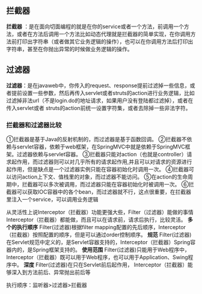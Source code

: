 ## 拦截器

**拦截器** ：是在面向切面编程的就是在你的service或者一个方法，前调用一个方法，或者在方法后调用一个方法比如动态代理就是拦截器的简单实现，在你调用方法前打印出字符串（或者做其它业务逻辑的操作），也可以在你调用方法后打印出字符串，甚至在你抛出异常的时候做业务逻辑的操作。

## 过滤器

**过滤器**：是在javaweb中，你传入的request、response提前过滤掉一些信息，或者提前设置一些参数，然后再传入servlet或者struts的action进行业务逻辑，比如过滤掉非法url（不是login.do的地址请求，如果用户没有登陆都过滤掉），或者在传入servlet或者 struts的action前统一设置字符集，或者去除掉一些非法字符。




### 拦截器和过滤器比较

①拦截器是基于Java的反射机制的，而过滤器是基于函数回调。
②拦截器不依赖与servlet容器，依赖于web框架，在SpringMVC中就是依赖于SpringMVC框架。过滤器依赖与servlet容器。
③拦截器只能对action（也就是controller）请求起作用，而过滤器则可以对几乎所有的请求起作用,并且可以对请求的资源进行起作用，但是缺点是一个过滤器实例只能在容器初始化时调用一次。
④拦截器可以访问action上下文、值栈里的对象，而过滤器不能访问。
⑤在action的生命周期中，拦截器可以多次被调用，而过滤器只能在容器初始化时被调用一次。
⑥拦截器可以获取IOC容器中的各个bean，而过滤器就不行，这点很重要，在拦截器里注入一个service，可以调用业务逻辑


从灵活性上说Interceptor（拦截器）功能更强大些，Filter（过滤器）能做的事情Interceptor（拦截器）都能做，而且可以在请求前，请求后执行，比较灵活。
**多个的执行顺序** 	Filter(过滤器)根据filter mapping配置的先后顺序，Interceptor（拦截器）按照配置的顺序，但是可以通过order控制顺序。
**规范** 	Filter(过滤器)在Servlet规范中定义的，是Servlet容器支持的，Interceptor（拦截器）Spring容器内的，是Spring框架支持的。
**使用范围** 	Filter(过滤器)只能用于Web程序中，	Interceptor（拦截器）既可以用于Web程序，也可以用于Application、Swing程序中。
**深度** 	Filter(过滤器)在只在Servlet前后起作用， Interceptor（拦截器）能够深入到方法前后、异常抛出前后等



执行顺序：监听器>过滤器>拦截器
